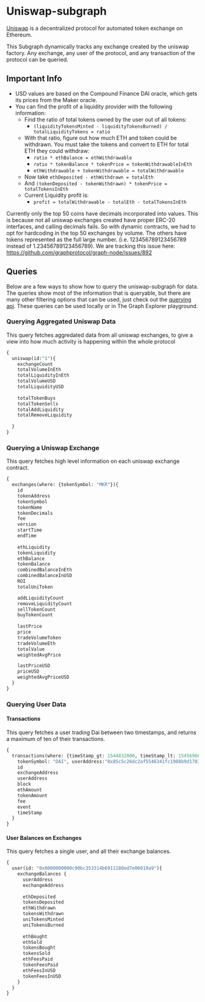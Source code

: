 # Uniswap-subgraph
[Uniswap](https://uniswap.io/) is a decentralized protocol for automated token exchange on Ethereum.

This Subgraph dynamically tracks any exchange created by the uniswap factory. Any exchange, any user of the protocol, and any transaction of the protocol can be queried. 

## Important Info
- USD values are based on the Compound Finance DAI oracle, which gets its prices from the Maker oracle.
- You can find the profit of a liquidity provider with the following information:
    - Find the ratio of total tokens owned by the user out of all tokens:
        - `(liquidityTokensMinted - liquidityTokensBurned) / totalLiquidityTokens = ratio`
    - With that ratio, figure out how much ETH and token could be withdrawn. You must take the tokens and convert to ETH for total ETH they could withdraw:
        - `ratio * ethBalance = ethWithdrawable`
        - `ratio * tokenBalance * tokenPrice = tokenWithdrawableInEth`
        - `ethWithdrawable + tokenWithdrawable = totalWithdrawable`
    - Now take `ethDeposited - ethWithdrawn = totalEth`
    - And `(tokenDeposited - tokenWithdrawn) * tokenPrice = totalTokensInEth`
    - Current Liquidity profit is:
        - `profit = totalWithdrawable - totalEth - totalTokensInEth`
        
        
Currently only the top 50 coins have decimals incorporated into values. This is because not all uniswap exchanges created have proper ERC-20 interfaces, and calling decimals fails. So with dynamic contracts, we had to opt for hardcoding in the top 50 exchanges by volume. The others have tokens represented as the full large number. (i.e. 123456789123456789 instead of 1.23456789123456789). We are tracking this issue here: https://github.com/graphprotocol/graph-node/issues/892 

## Queries 
Below are a few ways to show how to query the uniswap-subgraph for data. The queries show most of the information that is queryable, but there are many other filtering options that can be used, just check out the [querying api](https://thegraph.com/docs/graphql-api). These queries can be used locally or in The Graph Explorer playground.

### Querying Aggregated Uniswap Data
This query fetches aggredated data from all uniswap exchanges, to give a view into how much activity is happening within the whole protocol
```graphql
{
  uniswap(id:"1"){
    exchangeCount
    totalVolumeInEth
    totalLiquidityInEth
    totalVolumeUSD
    totalLiquidityUSD
    
    totalTokenBuys
    totalTokenSells
    totalAddLiquidity
    totalRemoveLiquidity
    
  }
}

```

### Querying a Uniswap Exchange
This query fetches high level information on each uniswap exchange contract. 
```graphql
{  
  exchanges(where: {tokenSymbol: "MKR"}){
    id
    tokenAddress
    tokenSymbol
    tokenName
    tokenDecimals
    fee
    version
    startTime
    endTime
    
    ethLiquidity
    tokenLiquidity
    ethBalance
    tokenBalance
    combinedBalanceInEth
    combinedBalanceInUSD
    ROI
    totalUniToken

    addLiquidityCount
    removeLiquidityCount
    sellTokenCount
    buyTokenCount
    
    lastPrice
    price
    tradeVolumeToken
    tradeVolumeEth
    totalValue
    weightedAvgPrice

    lastPriceUSD
    priceUSD
    weightedAvgPriceUSD
  }
}
```

### Querying User Data
#### Transactions
This query fetches a user trading Dai between two timestamps, and returns a maximum of ten of their transactions. 
```graphql
{
  transactions(where: {timeStamp_gt: 1544832000, timeStamp_lt: 1545696000, 
    tokenSymbol: "DAI", userAddress:"0x85c5c26dc2af5546341fc1988b9d178148b4838b"}, first: 10) {
    id
    exchangeAddress
    userAddress
    block
    ethAmount
    tokenAmount
    fee
    event
    timeStamp
  }
}
```

#### User Balances on Exchanges
This query fetches a single user, and all their exchange balances.
```graphql
{
  user(id: "0x0000000000c90bc353314b6911180ed7e06019a9"){
    exchangeBalances {
      userAddress
      exchangeAddress
      
      ethDeposited
      tokensDeposited
      ethWithdrawn
      tokensWithdrawn
      uniTokensMinted
      uniTokensBurned
      
      ethBought
      ethSold
      tokensBought
      tokensSold
      ethFeesPaid
      tokenFeesPaid
      ethFeesInUSD
      tokenFeesInUSD
    }
  }
}
```